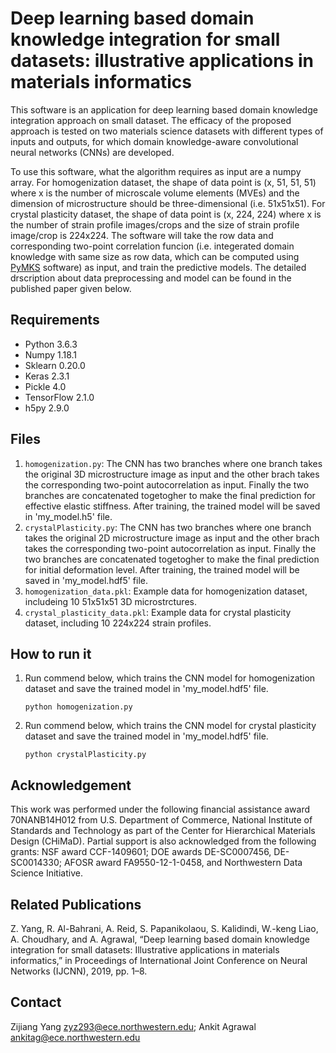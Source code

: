 # Deep learning based domain knowledge integration for small datasets: illustrative applications in materials informatics
This software is an application for deep learning based domain knowledge integration approach on small dataset. The efficacy of the proposed approach is tested on two materials science datasets with different types of inputs and outputs, for which domain knowledge-aware convolutional neural networks (CNNs) are developed.

To use this software, what the algorithm requires as input are a numpy array. For homogenization dataset, the shape of data point is (x, 51, 51, 51) where x is the number of microscale volume elements (MVEs) and the dimension of microstructure should be three-dimensional (i.e. 51x51x51). For crystal plasticity dataset, the shape of data point is (x, 224, 224) where x is the number of strain profile images/crops and the size of strain profile image/crop is 224x224. The software will take the row data and corresponding two-point correlation funcion (i.e. integerated domain knowledge with same size as row data, which can be computed using [PyMKS](http://pymks.org/en/latest/rst/README.html) software) as input, and train the predictive models. The detailed drscription about data preprocessing and model can be found in the published paper given below.

## Requirements ##
* Python 3.6.3 
* Numpy 1.18.1 
* Sklearn 0.20.0 
* Keras 2.3.1 
* Pickle 4.0 
* TensorFlow 2.1.0 
* h5py 2.9.0

## Files ##
1. `homogenization.py`: The CNN has two branches where one branch takes the original 3D microstructure image as input and the other brach takes the corresponding two-point autocorrelation as input. Finally the two branches are concatenated togetogher to make the final prediction for effective elastic stiffness. After training, the trained model will be saved in 'my_model.h5' file.
2. `crystalPlasticity.py`: The CNN has two branches where one branch takes the original 2D microstructure image as input and the other brach takes the corresponding two-point autocorrelation as input. Finally the two branches are concatenated togetogher to make the final prediction for initial deformation level. After training, the trained model will be saved in 'my_model.hdf5' file.
3. `homogenization_data.pkl`: Example data for homogenization dataset, includeing 10 51x51x51 3D microstrctures.
4. `crystal_plasticity_data.pkl`: Example data for crystal plasticity dataset, including 10 224x224 strain profiles.


## How to run it
1. Run commend below, which trains the CNN model for homogenization dataset and save the trained model in 'my_model.hdf5' file.
   ```
   python homogenization.py
   ```
2. Run commend below, which trains the CNN model for crystal plasticity dataset and save the trained model in 'my_model.hdf5' file.
   ```
   python crystalPlasticity.py
   ```

## Acknowledgement
This work was performed under the following financial assistance award 70NANB14H012 from U.S. Department of Commerce, National Institute of Standards and Technology as part of the Center for Hierarchical Materials Design (CHiMaD). Partial support is also acknowledged from the following grants: NSF award CCF-1409601; DOE awards DE-SC0007456, DE-SC0014330; AFOSR award FA9550-12-1-0458, and Northwestern Data Science Initiative. 

## Related Publications ##
Z. Yang, R. Al-Bahrani, A. Reid, S. Papanikolaou, S. Kalidindi, W.-keng Liao, A. Choudhary, and A. Agrawal, “Deep learning based domain knowledge integration for small datasets: Illustrative applications in materials informatics,” in Proceedings of International Joint Conference on Neural Networks (IJCNN), 2019, pp. 1–8.

## Contact
Zijiang Yang <zyz293@ece.northwestern.edu>; Ankit Agrawal <ankitag@ece.northwestern.edu>
